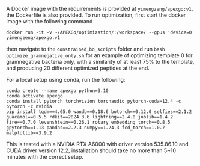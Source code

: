 A Docker image with the requirements is provided at ```yimengzeng/apexgo:v1```, the Dockerfile is also provided. To run optimization, first start the docker image with the following command
```shell
docker run -it -v ~/APEXGo/optimization/:/workspace/ --gpus 'device=0' yimengzeng/apexgo:v1
```
then navigate to the ```constrained_bo_scripts``` folder and run ```bash optimize_gramnegative_only.sh``` for an example of optimizing template 0 for gramnegative bacteria only, with a similarity of at least 75% to the template, and producing 20 different optimized peptides at the end.


For a local setup using conda, run the following:
```shell
conda create --name apexgo python=3.10
conda activate apexgo
conda install pytorch torchvision torchaudio pytorch-cuda=12.4 -c pytorch -c nvidia
pip install tqdm==4.65.0 wandb==0.18.6 botorch==0.12.0 selfies==2.1.2 guacamol==0.5.5 rdkit==2024.3.6 lightning==2.4.0 joblib==1.4.2 fire==0.7.0 levenshtein==0.26.1 rotary_embedding_torch==0.8.5 gpytorch==1.13 pandas==2.2.3 numpy==1.24.3 fcd_torch==1.0.7 matplotlib==3.9.2
```

This is tested with a NVIDIA RTX A6000 with driver version 535.86.10 and CUDA driver version 12.2, installation should take no more than 5~10 minutes with the correct setup.